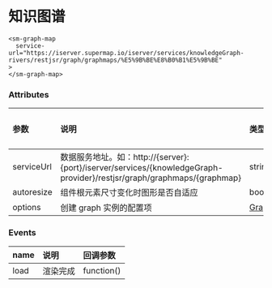 # 知识图谱

```vue
<sm-graph-map
  service-url="https://iserver.supermap.io/iserver/services/knowledgeGraph-rivers/restjsr/graph/graphmaps/%E5%9B%BE%E8%B0%B1%E5%9B%BE"
>
</sm-graph-map>
```

### Attributes

| 参数       | 说明                                                                                                                   | 类型                                                                                 | 可选值 | 默认值 |
| :--------- | :--------------------------------------------------------------------------------------------------------------------- | :----------------------------------------------------------------------------------- | :----- | :----- |
| serviceUrl | 数据服务地址。如：http://{server}:{port}/iserver/services/{knowledgeGraph-provider}/restjsr/graph/graphmaps/{graphmap} | string                                                                               | -      | -      |
| autoresize | 组件根元素尺寸变化时图形是否自适应                                                                                     | boolean                                                                              | -      | true   |
| options    | 创建 graph 实例的配置项                                                                                                | [GraphConfig](https://iclient.supermap.io/docs/mapboxgl/KnowledgeGraph.html#.Config) | -      | -      |

### Events

| name  | 说明               | 回调参数        |
| :---- | :----------------- | :-------------- |
| load | 渲染完成 | function() |
